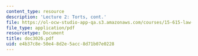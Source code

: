 ```yaml
---
content_type: resource
description: 'Lecture 2: Torts, cont.'
file: https://ol-ocw-studio-app-qa.s3.amazonaws.com/courses/15-615-law-for-the-entrepreneur-and-manager-spring-2003/e4b37c8e50e48d2e5acc8d71b07e0228_doc3026.pdf
file_type: application/pdf
resourcetype: Document
title: doc3026.pdf
uid: e4b37c8e-50e4-8d2e-5acc-8d71b07e0228
---
```

